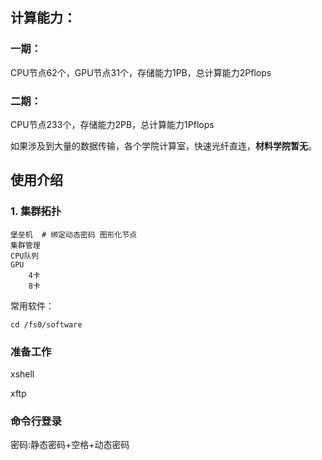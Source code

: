 ## 计算能力：

### 一期：

CPU节点62个，GPU节点31个，存储能力1PB，总计算能力2Pflops

### 二期：

CPU节点233个，存储能力2PB，总计算能力1Pflops



如果涉及到大量的数据传输，各个学院计算室，快速光纤直连，**材料学院暂无**。



## 使用介绍

### 1. 集群拓扑

```
堡垒机  # 绑定动态密码 图形化节点
集群管理
CPU队列
GPU
	4卡
	8卡

```

常用软件：

```shell
cd /fs0/software
```



### 准备工作

xshell

xftp

### 命令行登录

密码:静态密码+空格+动态密码
